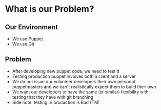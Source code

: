 # What is our Problem?

## Our Environment

* We use Puppet
* We use Git

## Problem

* After developing new puppet code, we need to test it
* Testing production puppet involves both a client and
  a server
* We do not issue our volunteer developers their own
  personal puppetmasters and we can't realistically
  expect them to build their own
* We want our developers to have the same (or similar)
  flexibility with testing that they have with git
  branching
* Side note: testing in production is Bad (TM)
